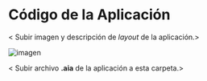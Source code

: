 # Código de la Aplicación

< Subir imagen y descripción de _layout_ de la aplicación.>

![imagen](https://github.com/CamilaRojass/Hedgebot/assets/137975797/beaf316a-0c48-4f58-88b7-a7ff0adf8064)


< Subir archivo **.aia** de la aplicación a esta carpeta.>


